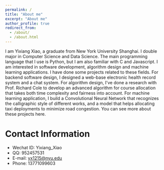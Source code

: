 ```yaml
---
permalink: /
title: "About me"
excerpt: "About me"
author_profile: true
redirect_from: 
  - /about/
  - /about.html
---
```


I am Yixiang Xiao, a graduate from New York University Shanghai. I double major in 
Computer Science and Data Science. The main programming language that I use is Python,
but I am also familiar with C and Javascript. I am interested in software development, algorithm design and 
machine learning applications. I have done some projects related to these fields. For backend software
design, I designed a web-base electronic health record system and a chat system. For algorithm design, I've done a research 
with Prof. Richard Cole to develop an advanced algorithm for course allocation that takes both time complexity and
fairness into account. For machine learning application, I build a Convolutional Neural Network that recognizes the calligraphic style of 
different works, and a model that helps allocating taxi deployments to minimize road congestion. You can see more about these projects here.

Contact Information
======
   * Wechat ID: Yixiang_Xiao
   * QQ: 952457531
   * E-mail: yx1215@nyu.edu
   * Phone: 13771099603

